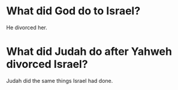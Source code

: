 # What did God do to Israel?

He divorced her.

# What did Judah do after Yahweh divorced Israel?

Judah did the same things Israel had done.
